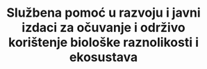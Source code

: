 ---
title: >-
  Službena pomoć u razvoju i javni izdaci za očuvanje i održivo korištenje biološke raznolikosti i ekosustava
permalink: /15-b-1/
sdg_goal: 15
layout: indicator
indicator: 15.b.1
indicator_variable: null
graph: null
graph_type_description: null
graph_status_notes: Assigned
variable_description: null
variable_notes: null
un_designated_tier: '1,  3'
un_custodial_agency: "OECD,  UNEP,  World  Bank"
target_id: 15.b
has_metadata: true
rationale_interpretation: >-
  http://www.oecd.org/dac/stats/purposecodessectorclassification.htm).  Podaci iskazani u američkim dolarima u godišnjem prosjeku
goal_meta_link: 'http://unstats.un.org/sdgs/files/metadata-compilation/Metadata-Goal-15.pdf'
goal_meta_link_page: 27
indicator_name: >-
  Službena pomoć u razvoju i javni izdaci za očuvanje i održivo korištenje biološke raznolikosti i ekosustava
target: >-
  Mobilizirati značajna sredstva iz svih izvora i na svim razinama radi financiranja održivog gospodarenja šumama i pružiti odgovarajuće poticezemljama u razvoju da unaprijede takvo gospodarenje, uključujući i očuvanje i pošumljavanje.
indicator_definition: Total  official  development  assistance  (ODA
method_of_computation: >-
  http://www.oecd.org/dac/dac-glossary.htm#ODA)  commitments  to  the  forestry  sector  (purpose  code  312
source_title: null
source_notes: null
published: true  

---